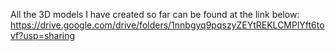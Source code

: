 All the 3D models I have created so far can be found at the link below:
https://drive.google.com/drive/folders/1nnbgyq9pqszyZEYtREKLCMPlYft6tovf?usp=sharing
